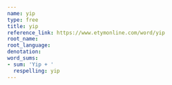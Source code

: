 ```yaml
---
name: yip
type: free
title: yip
reference_link: https://www.etymonline.com/word/yip
root_name: 
root_language: 
denotation: 
word_sums:
- sum: 'Yip + '
  respelling: yip
---
```

